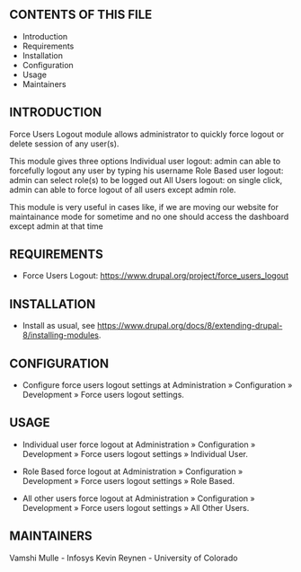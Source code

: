 
CONTENTS OF THIS FILE
----------------------

 * Introduction
 * Requirements
 * Installation
 * Configuration
 * Usage
 * Maintainers


INTRODUCTION
-------------

Force Users Logout module allows administrator to quickly force logout or delete
session of any user(s).

This module gives three options
Individual user logout: admin can able to forcefully logout any user by typing
his username
Role Based user logout: admin can select role(s) to be logged out
All Users logout: on single click, admin can able to force logout of all users
except admin role.

This module is very useful in cases like, if we are moving our website for
maintainance mode for sometime and no one should access the dashboard except
admin at that time


REQUIREMENTS
-------------
- Force Users Logout: https://www.drupal.org/project/force_users_logout


INSTALLATION
-------------

- Install as usual,
see https://www.drupal.org/docs/8/extending-drupal-8/installing-modules.


CONFIGURATION
--------------

- Configure force users logout settings at Administration » Configuration »
  Development » Force users logout settings.


USAGE
------

- Individual user force logout at Administration » Configuration »
  Development » Force users logout settings » Individual User.

- Role Based force logout at Administration » Configuration »
  Development » Force users logout settings » Role Based.

- All other users force logout at Administration » Configuration »
  Development » Force users logout settings » All Other Users.


MAINTAINERS
------------
Vamshi Mulle - Infosys
Kevin Reynen - University of Colorado
